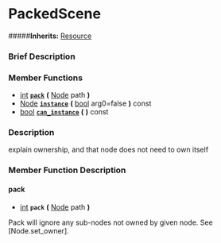 #  PackedScene  
#####**Inherits:** [Resource](class_resource)

###  Brief Description  


###  Member Functions 
  * [int](class_int)  **[`pack`](#pack)**  **(** [Node](class_node) path  **)**
  * [Node](class_node)  **[`instance`](#instance)**  **(** [bool](class_bool) arg0=false  **)** const
  * [bool](class_bool)  **[`can_instance`](#can_instance)**  **(** **)** const

###  Description  
explain ownership, and that node does not need to own itself

###  Member Function Description  

#### <a name="pack">pack</a>
  * [int](class_int)  **`pack`**  **(** [Node](class_node) path  **)**

Pack will ignore any sub-nodes not owned by given
			node. See [Node.set_owner].
